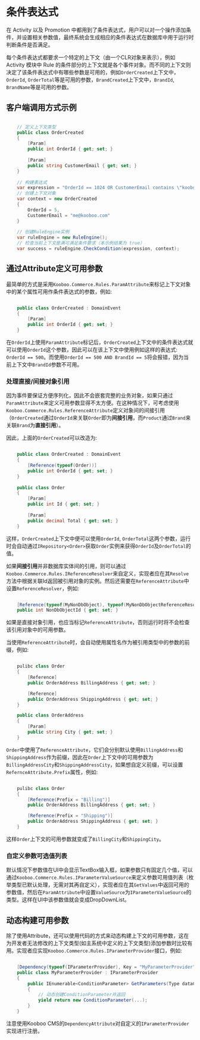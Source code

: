 # 条件表达式 #

在 Activity 以及 Promotion 中都用到了条件表达式，用户可以对一个操作添加条件，并设置相关参数值，最终系统会生成相应的条件表达式在数据库中用于运行时判断条件是否满足。

每个条件表达式都要求一个特定的上下文（由一个CLR对象来表示），例如 Activity 模块中 Rule 的条件部分的上下文就是各个事件对象。而不同的上下文则决定了该条件表达式中有哪些参数是可用的，例如`OrderCreated`上下文中，`OrderId`, `OrderTotal`等是可用的参数，`BrandCreated`上下文中，`BrandId`, `BrandName`等是可用的参数。

## 客户端调用方式示例 ##

```csharp

	// 定义上下文类型
	public class OrderCreated
	{
		[Param]
		public int OrderId { get; set; }
		
		[Param]
		public string CustomerEmail { get; set; }
	}
	
	// 构建表达式
	var expression = "OrderId == 1024 OR CustomerEmail contains \"kooboo.com\"";
	// 创建上下文对象
	var context = new OrderCreated
	{
		OrderId = 5,
		CustomerEmail = "me@kooboo.com"
	}
	
	// 创建RuleEngine实例
	var ruleEngine = new RuleEngine();
	// 检查当前上下文是满可满足条件要求（本示例结果为 true）
	var success = ruleEngine.CheckCondition(expression, context);

```

## 通过Attribute定义可用参数 ##

最简单的方式是采用`Kooboo.Commerce.Rules.ParamAttribute`来标记上下文对象中的某个属性可用作条件表达式的参数，例如:

```csharp

	public class OrderCreated : DomainEvent
	{
		[Param]
		public int OrderId { get; set; }
	}
```

在`OrderId`上使用`ParamAttribute`标记后，`OrderCreated`上下文中的条件表达式就可以使用`OrderId`这个参数，因此可以在该上下文中使用例如这样的表达式: `OrderId == 500`。而使用`OrderId == 500 AND BrandId == 5`将会报错，因为当前上下文中`BrandId`参数不可用。

### 处理直接/间接对象引用 ###

因为事件要保证方便序列化，因此不会嵌套完整的业务对象，如果只通过`ParamAttribute`来定义可用参数显得不太方便。在这种情况下，可考虑使用`Kooboo.Commerce.Rules.ReferenceAttribute`定义对象间的间接引用（`OrderCreated`通过`OrderId`来关联`Order`即为**间接引用**，而`Product`通过`Brand`来关联`Brand`为**直接引用**）。

因此，上面的`OrderCreated`可以改造为:

```csharp

	public class OrderCreated : DomainEvent
	{
		[Reference(typeof(Order))]
		public int OrderId { get; set; }
	}
	
	public class Order 
	{
		[Param]
		public int Id { get; set; }
	
		[Param]
		public decimal Total { get; set; }
	}
```

这样，`OrderCreated`上下文中便可以使用`OrderId`, `OrderTotal`这两个参数，运行时会自动通过`IRepository<Order>`获取`Order`实例来获得`OrderId`及`OrderTotal`的值。

如果**间接引用**并非数据库实体间的引用，则可以通过`Kooboo.Commerce.Rules.IReferenceResolver`来自定义，实现者应在其`Resolve`方法中根据关联Id返回被引用对象的实例。然后还需要在`ReferenceAttribute`中设置`ReferenceResolver`，例如:

```csharp

	[Reference(typeof(MyNonDbObject), typeof(MyNonDbObjectReferenceResolver))]
	public int NonDbObjectId { get; set; }
```

如果是直接对象引用，也应当标记`ReferenceAttribute`，否则运行时将不会检查该引用对象中的可用参数。

当使用`ReferenceAttribute`时，会自动使用属性名作为被引用类型中的参数的前缀，例如:

```csharp

	pulibc class Order
	{
		[Reference]
		public OrderAddress BillingAddress { get; set; }

		[Reference]
		public OrderAddress ShippingAddress { get; set; }
	}

	public class OrderAddress 
	{
		[Param]
		public string City { get; set; }
	}

```

`Order`中使用了`ReferenceAttribute`，它们会分别默认使用`BillingAddress`和`ShippingAddress`作为前缀，因此在`Order`上下文中的可用参数为 `BillingAddressCity`和`ShippingAddressCity`，如果想自定义前缀，可以设置`RefernceAttribute.Prefix`属性，例如:

```csharp

	pulibc class Order
	{
		[Reference(Prefix = "Billing")]
		public OrderAddress BillingAddress { get; set; }

		[Reference(Prefix = "Shipping")]
		public OrderAddress ShippingAddress { get; set; }
	}
```

这样`Order`上下文的可用参数就变成了`BillingCity`和`ShippingCity`。

### 自定义参数可选值列表 ###

默认情况下参数值在UI中会显示TextBox输入框，如果参数只有固定几个值，可以通过`Kooboo.Commerce.Rules.IParameterValueSource`来定义参数可用值列表（枚举类型已默认处理，无需对其再自定义），实现者应在其`GetValues`中返回可用的参数值，然后在`ParamAttribute`中设置`ValueSource`为`IParameterValueSource`的类型。这样在UI中该参数值就会变成DropDownList。

## 动态构建可用参数 ##

除了使用Attribute，还可以使用代码的方式来动态构建上下文的可用参数，这在为开发者无法修改的上下文类型(如主系统中定义的上下文类型)添加参数时比较有用。实现者应实现`Kooboo.Commerce.Rules.IParameterProvider`接口，例如:

```csharp

	[Dependency(typeof(IParameterProvider), Key = "MyParameterProvider")]
	public class MyParameterProvider : IParameterProvider
	{
		public IEnumerable<ConditionParameter> GetParameters(Type dataContextType)
		{
			// 动态创建ConditionParameter并返回
			yield return new ConditionParameter(...);
		}
	}
```

注意使用Kooboo CMS的`DependencyAttribute`对自定义的`IParameterProvider`实现进行注册。